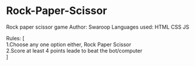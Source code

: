 # Rock-Paper-Scissor
Rock paper scissor game
Author: Swaroop 
Languages used: HTML CSS JS

Rules: [<br>
        1.Choose any one option either, Rock Paper Scissor <br>
        2.Score at least 4 points leade to beat the bot/computer <br>
       ]